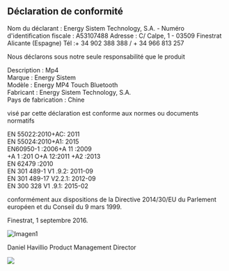 ## Déclaration de conformité

Nom du déclarant : Energy Sistem Technology, S.A. - Numéro d'identification fiscale : A53107488
Adresse : C/ Calpe, 1 - 03509 Finestrat Alicante (Espagne)
Tél :+ 34 902 388 388 / + 34 966 813 257

Nous déclarons sous notre seule responsabilité que le produit

Description : Mp4 <br/>
Marque : Energy Sistem <br/>
Modèle : Energy MP4 Touch Bluetooth <br/>
Fabricant : Energy Sistem Technology, S.A. <br/>
Pays de fabrication : Chine <br/>

visé par cette déclaration est conforme aux normes ou documents normatifs

EN 55022:2010+AC: 2011<br/>
EN 55024:2010+A1: 2015<br/>
EN60950-1 :2006+A 11 :2009 <br/>
+A 1 :201 O+A 12:2011 +A2 :2013 <br/>
EN 62479 :2010 <br/>
EN 301 489-1 V1 .9.2: 2011-09 <br/>
EN 301 489-17 V2.2.1: 2012-09 <br/>
EN 300 328 V1 .9.1: 2015-02 <br/>


conformément aux dispositions de la Directive 2014/30/EU  du Parlement européen et du Conseil du 9 mars 1999.

Finestrat, 1 septembre 2016.

![Imagen1](http://static.energysistem.com/images/manuals/42178/574c726744d98.jpg)

Daniel Havillio
Product Management Director

![](http://static.energysistem.com/images/manuals/39052/54887c2a4f567.jpg)

